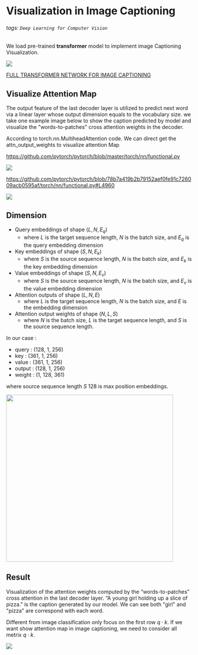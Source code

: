 # Visualization in Image Captioning

###### tags: `Deep Learning for Computer Vision`

We load pre-trained **transformer** model to implement image Captioning Visualization.

![](https://i.imgur.com/X1xXfEc.png)

[FULL TRANSFORMER NETWORK FOR IMAGE CAPTIONING](https://arxiv.org/pdf/2101.10804.pdf)


## Visualize Attention Map
The output feature of the last decoder layer is utilized to predict next word via a linear layer whose output dimension equals to the vocabulary size. we take one example image below to show the caption predicted by model and visualize the "words-to-patches" cross attention weights in the decoder.

According to torch.nn.MultiheadAttention code. We can direct get the attn_output_weights to visualize attention Map

https://github.com/pytorch/pytorch/blob/master/torch/nn/functional.py

![](https://i.imgur.com/MPgNIs7.png)

https://github.com/pytorch/pytorch/blob/78b7a419b2b79152aef0fe91c726009acb0595af/torch/nn/functional.py#L4960

![](https://i.imgur.com/8ZQsnME.png)

## Dimension

* Query embeddings of shape $(L, N, E_q)$
    * where $L$ is the target sequence length, $N$ is the batch size, and $E_q$ is the query embedding dimension
* Key embeddings of shape $(S, N, E_k)$
    * where $S$ is the source sequence length, $N$ is the batch size, and $E_k$ is the key embedding dimension
* Value embeddings of shape $(S, N, E_v)$
    * where $S$ is the source sequence length, $N$ is the batch size, and $E_v$ is the value embedding dimension
* Attention outputs of shape $(L, N, E)$
    * where $L$ is the target sequence length, $N$ is the batch size, and $E$ is the embedding dimension
* Attention output weights of shape $(N, L, S)$
    * where $N$ is the batch size, $L$ is the target sequence length, and $S$ is the source sequence length.

In our case :

* query : (128, 1, 256)
* key : (361, 1, 256)
* value : (361, 1, 256)
* output : (128, 1, 256)
* weight : (1, 128, 361)

where source sequence length $S$ 128 is max position embeddings. 

<img src="https://i.imgur.com/6zv0Yb2.png" width="450"/>

## Result
Visualization of the attention weights computed by the “words-to-patches” cross attention in the last decoder layer. “A young girl holding up a slice of pizza.” is the caption generated by our model. We can see both "girl" and "pizza" are correspond with each word. 

Different from image classification only focus on the first row $q\cdot k$. If we want show attention map in image captioning, we need to consider all metrix $q\cdot k$.

![](https://i.imgur.com/sQrKF5i.jpg)


















